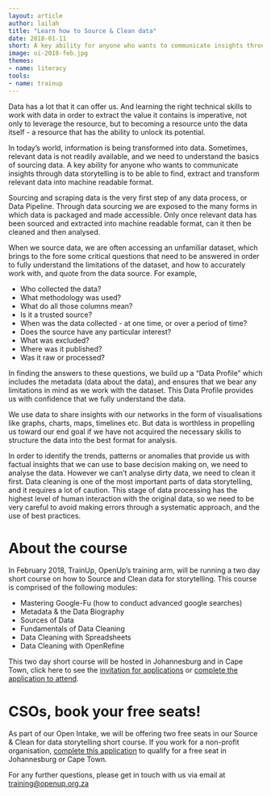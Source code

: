 ```yaml
---
layout: article
author: lailah
title: "Learn how to Source & Clean data"
date: 2018-01-11
short: A key ability for anyone who wants to communicate insights through data storytelling is to be able to find, extract and transform relevant data into machine readable format.
image: oi-2018-feb.jpg
themes:
- name: literacy
tools:
- name: trainup
---
```


Data has a lot that it can offer us. And learning the right technical skills to work with data in order to extract the value it contains is imperative, not only to leverage the resource, but to becoming a resource unto the data itself - a resource that has the ability to unlock its potential.

In today’s world, information is being transformed into data. Sometimes, relevant data is not readily available, and we need to understand the basics of sourcing data. A key ability for anyone who wants to communicate insights through data storytelling is to be able to find, extract and transform relevant data into machine readable format.

Sourcing and scraping data is the very first step of any data process, or Data Pipeline. Through data sourcing we are exposed to the many forms in which data is packaged and made accessible.  Only once relevant data has been sourced and extracted into machine readable format, can it then be cleaned and then analysed.

When we source data, we are often accessing an unfamiliar dataset, which brings to the fore some critical questions that need to be answered in order to fully understand the limitations of the dataset, and how to accurately work with, and quote from the data source. For example, 


* Who collected the data?
* What methodology was used?
* What do all those columns mean?
* Is it a trusted source?
* When was the data collected - at one time, or over a period of time?
* Does the source have any particular interest?
* What was excluded?
* Where was it published?
* Was it raw or processed?

In finding the answers to these questions, we build up a “Data Profile” which includes the metadata (data about the data), and ensures that we bear any limitations in mind as we work with the dataset. This Data Profile provides us with confidence that we fully understand the data.

We use data to share insights with our networks in the form of visualisations like graphs, charts, maps, timelines etc.  But data is worthless in propelling us toward our end goal if we have not acquired the necessary skills to structure the data into the best format for analysis.

In order to identify the trends, patterns or anomalies that provide us with factual insights that we can use to base decision making on, we need to analyse the data. However we can’t analyse dirty data, we need to clean it first.  Data cleaning is one of the most important parts of data storytelling, and it requires a lot of caution.  This stage of data processing has the highest level of human interaction with the original data, so we need to be very careful to avoid making errors through a systematic approach, and the use of best practices.

# About the course

In February 2018, TrainUp, OpenUp’s training arm, will be running a two day short course on how to Source and Clean data for storytelling. This course is comprised of the following modules:

* Mastering Google-Fu (how to conduct advanced google searches)
* Metadata & the Data Biography
* Sources of Data
* Fundamentals of Data Cleaning
* Data Cleaning with Spreadsheets
* Data Cleaning with OpenRefine

This two day short course will be hosted in Johannesburg and in Cape Town, click here to see the [invitation for applications](https://drive.google.com/file/d/1Rffa8j5A3SG-To37ApX5z0GnEo1VemlF/view) or [complete the application to attend](https://docs.google.com/forms/d/e/1FAIpQLScEqxx2GJ6nPKttuTAxN4pK9n8PyAl1BEJVpEkTHfk5RXIpKw/viewform).

# CSOs, book your free seats!

As part of our Open Intake, we will be offering two free seats in our Source & Clean for data storytelling short course. If you work for a non-profit organisation, [complete this application](https://docs.google.com/forms/d/e/1FAIpQLSeMKT63Fi8DqPo-Ivil9TBaqh53VbslgH0jsk3ld1z8z8fg0A/viewform) to qualify for a free seat in Johannesburg or Cape Town.

For any further questions, please get in touch with us via email at training@openup.org.za